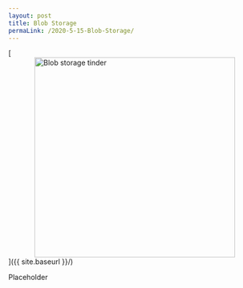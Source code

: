 ```yaml
---
layout: post
title: Blob Storage
permaLink: /2020-5-15-Blob-Storage/
---
```

[<img src="{{ site.baseurl }}/images/blobTinder.png" alt="Blob storage tinder" 
    style="width: 400px;
    display: block;
    margin-left: auto;
    margin-right: auto;"/>]({{ site.baseurl }}/)

Placeholder